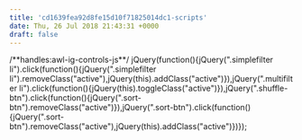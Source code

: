 ```yaml
---
title: 'cd1639fea92d8fe15d10f71825014dc1-scripts'
date: Thu, 26 Jul 2018 21:43:31 +0000
draft: false
---
```


/\*\*handles:awl-ig-controls-js\*\*/ jQuery(function(){jQuery(".simplefilter li").click(function(){jQuery(".simplefilter li").removeClass("active"),jQuery(this).addClass("active")}),jQuery(".multifilter li").click(function(){jQuery(this).toggleClass("active")}),jQuery(".shuffle-btn").click(function(){jQuery(".sort-btn").removeClass("active")}),jQuery(".sort-btn").click(function(){jQuery(".sort-btn").removeClass("active"),jQuery(this).addClass("active")})});